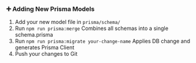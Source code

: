 ### ➕ Adding New Prisma Models

1. Add your new model file in `prisma/schema/`
2. Run `npm run prisma:merge`  Combines all schemas into a single schema.prisma
3. Run `npm run prisma:migrate your-change-name` Applies DB change and generates Prisma Client
4. Push your changes to Git
